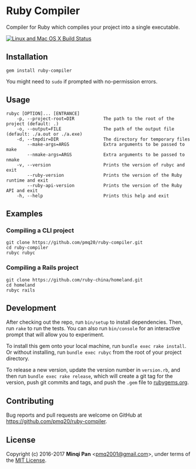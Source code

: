# Ruby Compiler

Compiler for Ruby which compiles your project into a single executable.

[![Linux and Mac OS X Build Status](https://travis-ci.org/pmq20/ruby-compiler.svg?branch=master)](https://travis-ci.org/pmq20/ruby-compiler)

## Installation

    gem install ruby-compiler

You might need to `sudo` if prompted with no-permission errors.

## Usage

    rubyc [OPTION]... [ENTRANCE]
        -p, --project-root=DIR           The path to the root of the project (default: .)
        -o, --output=FILE                The path of the output file (default: ./a.out or ./a.exe)
        -d, --tmpdir=DIR                 The directory for temporary files
            --make-args=ARGS             Extra arguments to be passed to make
            --nmake-args=ARGS            Extra arguments to be passed to nmake
        -v, --version                    Prints the version of rubyc and exit
            --ruby-version               Prints the version of the Ruby runtime and exit
            --ruby-api-version           Prints the version of the Ruby API and exit
        -h, --help                       Prints this help and exit

## Examples

### Compiling a CLI project

    git clone https://github.com/pmq20/ruby-compiler.git
    cd ruby-compiler
    rubyc rubyc

### Compiling a Rails project

    git clone https://github.com/ruby-china/homeland.git
    cd homeland
    rubyc rails

## Development

After checking out the repo, run `bin/setup` to install dependencies. Then, run `rake` to run the tests. You can also run `bin/console` for an interactive prompt that will allow you to experiment.

To install this gem onto your local machine, run `bundle exec rake install`. Or without installing, run `bundle exec rubyc` from the root of your project directory.

To release a new version, update the version number in `version.rb`, and then run `bundle exec rake release`, which will create a git tag for the version, push git commits and tags, and push the `.gem` file to [rubygems.org](https://rubygems.org).

## Contributing

Bug reports and pull requests are welcome on GitHub at https://github.com/pmq20/ruby-compiler.

## License

Copyright (c) 2016-2017 **Minqi Pan** &lt;pmq2001@gmail.com&gt;, under terms of the [MIT License](http://opensource.org/licenses/MIT).


